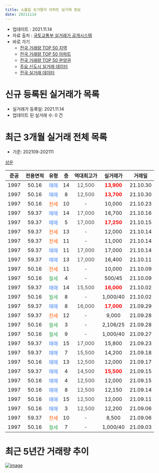 ```yaml
---
title: 소흘읍 초가팔리 아파트 실거래 정보
date: 20211114
---
```


* 업데이트 : 2021.11.14
* 자료 출처 : [국토교통부 실거래가 공개시스템](http://rt.molit.go.kr)
* 바로 가기
    * [전국 거래량 TOP 50 지역](https://apt-info.github.io/apt-trade-info/tr)
    * [전국 거래량 TOP 50 아파트](https://apt-info.github.io/apt-trade-info/ta)
    * [전국 거래량 TOP 50 분양권](https://apt-info.github.io/apt-trade-info/tb)
    * [주요 신도시 실거래 데이터](https://apt-info.github.io/apt-trade-info/newtown)
    * [전국 실거래 데이터](https://apt-info.github.io/apt-trade-info/all)



<script async src="https://pagead2.googlesyndication.com/pagead/js/adsbygoogle.js"></script>
<!-- 기본광고 -->
<ins class="adsbygoogle"
     style="display:block"
     data-ad-client="ca-pub-1142216861245946"
     data-ad-slot="4805727019"
     data-ad-format="auto"
     data-full-width-responsive="true"></ins>
<script>
     (adsbygoogle = window.adsbygoogle || []).push({});
</script>


# 신규 등록된 실거래가 목록

* 실거래가 등록일: 2021.11.14
* 업데이트 된 실거래 수: 0 건




<script async src="https://pagead2.googlesyndication.com/pagead/js/adsbygoogle.js"></script>
<!-- 기본광고 -->
<ins class="adsbygoogle"
     style="display:block"
     data-ad-client="ca-pub-1142216861245946"
     data-ad-slot="4805727019"
     data-ad-format="auto"
     data-full-width-responsive="true"></ins>
<script>
     (adsbygoogle = window.adsbygoogle || []).push({});
</script>


# 최근 3개월 실거래 전체 목록
* 기준: 202109-202111


[상운](https://search.naver.com/search.naver?query=%EC%83%81%EC%9A%B4)

|준공|전용면적|유형|층|역대최고가|실거래가|거래일|
|:---:|:---:|:---:|:---:|:---:|:---:|:---:|
|1997|50.16|<span style="color:#4285F3">매매</span>|14|<span style="color:#444444">12,500</span>|<b><span style="color:#FF0000">13,900</span></b>|21.10.30|
|1997|50.16|<span style="color:#4285F3">매매</span>|8|<span style="color:#444444">12,500</span>|<b><span style="color:#FF0000">13,700</span></b>|21.10.30|
|1997|50.16|<span style="color:#FF5A00">전세</span>|10|<span style="color:#444444">-</span>|10,000|21.10.23|
|1997|59.37|<span style="color:#4285F3">매매</span>|14|<span style="color:#444444">17,000</span>|16,700|21.10.16|
|1997|59.37|<span style="color:#4285F3">매매</span>|5|<span style="color:#444444">17,000</span>|<b><span style="color:#FF0000">17,250</span></b>|21.10.15|
|1997|59.37|<span style="color:#FF5A00">전세</span>|13|<span style="color:#444444">-</span>|12,000|21.10.14|
|1997|59.37|<span style="color:#FF5A00">전세</span>|11|<span style="color:#444444">-</span>|11,000|21.10.14|
|1997|59.37|<span style="color:#4285F3">매매</span>|11|<span style="color:#444444">17,000</span>|17,000|21.10.14|
|1997|59.37|<span style="color:#4285F3">매매</span>|13|<span style="color:#444444">17,000</span>|16,400|21.10.11|
|1997|50.16|<span style="color:#FF5A00">전세</span>|11|<span style="color:#444444">-</span>|10,000|21.10.09|
|1997|50.16|<span style="color:#34A853">월세</span>|4|<span style="color:#444444">-</span>|500/45|21.10.09|
|1997|59.37|<span style="color:#4285F3">매매</span>|14|<span style="color:#444444">15,500</span>|<b><span style="color:#FF0000">16,000</span></b>|21.10.02|
|1997|50.16|<span style="color:#34A853">월세</span>|8|<span style="color:#444444">-</span>|1,000/40|21.10.02|
|1997|59.37|<span style="color:#4285F3">매매</span>|8|<span style="color:#444444">16,000</span>|<b><span style="color:#FF0000">17,000</span></b>|21.09.29|
|1997|59.37|<span style="color:#FF5A00">전세</span>|12|<span style="color:#444444">-</span>|9,000|21.09.28|
|1997|50.16|<span style="color:#34A853">월세</span>|3|<span style="color:#444444">-</span>|2,106/25|21.09.28|
|1997|50.16|<span style="color:#34A853">월세</span>|9|<span style="color:#444444">-</span>|1,000/40|21.09.27|
|1997|59.37|<span style="color:#4285F3">매매</span>|15|<span style="color:#444444">17,000</span>|15,800|21.09.23|
|1997|59.37|<span style="color:#4285F3">매매</span>|7|<span style="color:#444444">15,500</span>|14,200|21.09.18|
|1997|50.16|<span style="color:#4285F3">매매</span>|13|<span style="color:#444444">12,500</span>|12,000|21.09.17|
|1997|59.37|<span style="color:#4285F3">매매</span>|4|<span style="color:#444444">14,500</span>|<b><span style="color:#FF0000">15,500</span></b>|21.09.15|
|1997|50.16|<span style="color:#4285F3">매매</span>|4|<span style="color:#444444">12,500</span>|12,000|21.09.15|
|1997|50.16|<span style="color:#4285F3">매매</span>|8|<span style="color:#444444">12,500</span>|12,150|21.09.14|
|1997|50.16|<span style="color:#4285F3">매매</span>|15|<span style="color:#444444">12,500</span>|12,000|21.09.11|
|1997|50.16|<span style="color:#4285F3">매매</span>|3|<span style="color:#444444">12,500</span>|12,200|21.09.06|
|1997|59.37|<span style="color:#FF5A00">전세</span>|10|<span style="color:#444444">-</span>|8,500|21.09.06|
|1997|50.16|<span style="color:#34A853">월세</span>|7|<span style="color:#444444">-</span>|1,000/40|21.09.03|



<script async src="https://pagead2.googlesyndication.com/pagead/js/adsbygoogle.js"></script>
<!-- 기본광고 -->
<ins class="adsbygoogle"
     style="display:block"
     data-ad-client="ca-pub-1142216861245946"
     data-ad-slot="4805727019"
     data-ad-format="auto"
     data-full-width-responsive="true"></ins>
<script>
     (adsbygoogle = window.adsbygoogle || []).push({});
</script>


# 최근 5년간 거래량 추이


<div style="width:100%;">
    <canvas id="deal_progress" height="200"></canvas>
</div>

<script>
new Chart(document.getElementById("deal_progress"), {
    type: 'line',
    data: {
        labels: ['16.01','16.02','16.03','16.04','16.05','16.06','16.07','16.08','16.09','16.10','16.11','16.12','17.01','17.02','17.03','17.04','17.05','17.06','17.07','17.08','17.09','17.10','17.11','17.12','18.01','18.02','18.03','18.04','18.05','18.06','18.07','18.08','18.09','18.10','18.11','18.12','19.01','19.02','19.03','19.04','19.05','19.06','19.07','19.08','19.09','19.10','19.11','19.12','20.01','20.02','20.03','20.04','20.05','20.06','20.07','20.08','20.09','20.10','20.11','20.12','21.01','21.02','21.03','21.04','21.05','21.06','21.07','21.08','21.09','21.10'],
        datasets: [{
            label: '매매/분양권',
            data: [2,11,15,12,9,9,8,8,10,4,7,10,2,12,12,11,5,6,10,8,1,4,2,5,5,2,7,5,3,5,3,3,0,6,1,6,5,5,4,3,3,2,2,4,5,2,0,4,3,6,1,10,2,5,6,5,6,7,3,15,34,14,21,13,9,10,3,8,9,7],
            borderColor: "rgba(66, 133, 243, 1)",
            backgroundColor: "rgba(66, 133, 243, 0.05)",
            borderWidth: 1,
            pointRadius: 0,
            fill: false,
            lineTension: 0
        },{
            label: '전/월세',
            data: [10,5,8,5,3,9,9,9,10,11,3,8,4,4,13,8,9,8,4,7,10,4,4,3,7,8,5,11,4,7,8,11,5,4,7,4,2,8,8,7,7,1,2,7,7,4,4,1,8,7,6,7,6,7,7,8,5,4,5,4,3,10,13,13,7,9,6,7,5,6],
            borderColor: "rgba(255, 90, 0, 1)",
            backgroundColor: "rgba(255, 90, 0, 0.05)",
            borderWidth: 1,
            pointRadius: 0,
            fill: false,
            lineTension: 0
        },{
            label: '합계',
            data: [12,16,23,17,12,18,17,17,20,15,10,18,6,16,25,19,14,14,14,15,11,8,6,8,12,10,12,16,7,12,11,14,5,10,8,10,7,13,12,10,10,3,4,11,12,6,4,5,11,13,7,17,8,12,13,13,11,11,8,19,37,24,34,26,16,19,9,15,14,13],
            borderColor: "rgba(0, 0, 0, 1)",
            backgroundColor: "rgba(0, 0, 0, 0.03)",
            borderWidth: 0.1,
            pointRadius: 0,
            fill: true,
            lineTension: 0
        }
        ]
    },
    options: {
        responsive: true,
        title: {
            display: false
        },
        tooltips: {
            mode: 'index',
            intersect: false
        },
        hover: {
            mode: 'nearest',
            intersect: true
        },
        scales: {
            xAxes: [{
                display: true,
                scaleLabel: {
                    display: true,
                    labelString: '년/월'
                }
            }],
            yAxes: [{
                display: true,
                ticks: {
                    suggestedMin: 0,
                },
                scaleLabel: {
                    display: true,
                    labelString: '실거래 수'
                }
            }]
        }
    }
});

</script>


[![image](https://apt-info.github.io/images/2020-01-03-apt-trade-info/1024x500.png)](https://play.google.com/store/apps/details?id=com.aptinfo.apttradeinfo)

